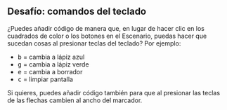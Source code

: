 ## Desafío: comandos del teclado

¿Puedes añadir código de manera que, en lugar de hacer clic en los cuadrados de color o los botones en el Escenario, puedas hacer que sucedan cosas al presionar teclas del teclado? Por ejemplo:

+ <kbd>b</kbd> = cambia a lápiz azul
+ <kbd>g</kbd> = cambia a lápiz verde
+ <kbd>e</kbd> = cambia a borrador
+ <kbd>c</kbd> = limpiar pantalla

Si quieres, puedes añadir código también para que al presionar las teclas de las flechas cambien al ancho del marcador.